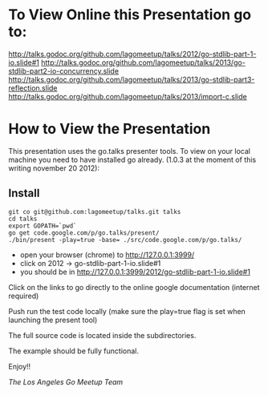 
To View Online this Presentation go to:
=======================================

http://talks.godoc.org/github.com/lagomeetup/talks/2012/go-stdlib-part-1-io.slide#1
http://talks.godoc.org/github.com/lagomeetup/talks/2013/go-stdlib-part2-io-concurrency.slide
http://talks.godoc.org/github.com/lagomeetup/talks/2013/go-stdlib-part3-reflection.slide
http://talks.godoc.org/github.com/lagomeetup/talks/2013/import-c.slide


How to View the Presentation
============================

This presentation uses the go.talks presenter tools.
To view on your local machine you need to have installed go already.
 (1.0.3 at the moment of this writing november 20 2012):

Install
--------

    git co git@github.com:lagomeetup/talks.git talks
    cd talks
    export GOPATH=`pwd`
    go get code.google.com/p/go.talks/present/
    ./bin/present -play=true -base= ./src/code.google.com/p/go.talks/

* open your browser (chrome) to http://127.0.0.1:3999/
* click on 2012 -> go-stdlib-part-1-io.slide#1
* you should be in http://127.0.0.1:3999/2012/go-stdlib-part-1-io.slide#1

Click on the links to go directly to the online google documentation (internet required)

Push run the test code locally (make sure the play=true flag is set when launching the present tool)

The full source code is located inside the subdirectories. 

The example should be fully functional.

Enjoy!!

*The Los Angeles Go Meetup Team*

